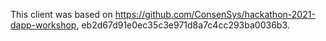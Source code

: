 This client was based on https://github.com/ConsenSys/hackathon-2021-dapp-workshop, eb2d67d91e0ec35c3e971d8a7c4cc293ba0036b3.


